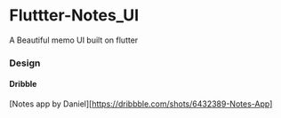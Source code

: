 # Fluttter-Notes_UI
A Beautiful memo UI built on flutter
### Design
#### Dribble 
[Notes app by Daniel][https://dribbble.com/shots/6432389-Notes-App]